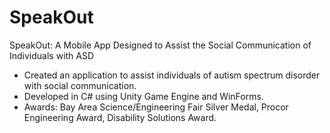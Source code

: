# SpeakOut
SpeakOut: A Mobile App Designed to Assist the Social Communication of Individuals with ASD

* Created an application to assist individuals of autism spectrum disorder with social communication.
* Developed in C# using Unity Game Engine and WinForms.
* Awards: Bay Area Science/Engineering Fair Silver Medal, Procor Engineering Award, Disability Solutions Award.


